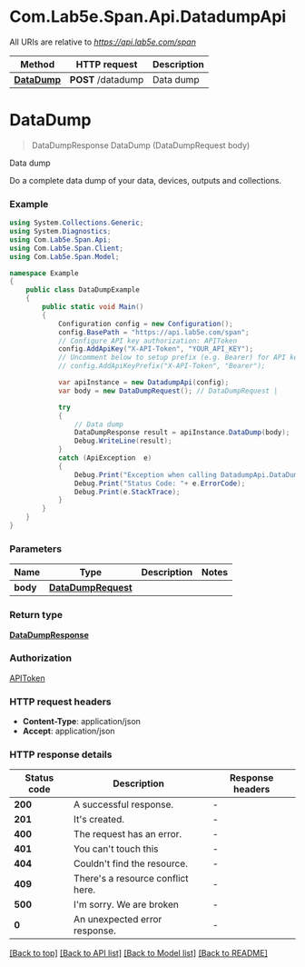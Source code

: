 # Com.Lab5e.Span.Api.DatadumpApi

All URIs are relative to *https://api.lab5e.com/span*

Method | HTTP request | Description
------------- | ------------- | -------------
[**DataDump**](DatadumpApi.md#datadump) | **POST** /datadump | Data dump


<a name="datadump"></a>
# **DataDump**
> DataDumpResponse DataDump (DataDumpRequest body)

Data dump

Do a complete data dump of your data, devices, outputs and collections.

### Example
```csharp
using System.Collections.Generic;
using System.Diagnostics;
using Com.Lab5e.Span.Api;
using Com.Lab5e.Span.Client;
using Com.Lab5e.Span.Model;

namespace Example
{
    public class DataDumpExample
    {
        public static void Main()
        {
            Configuration config = new Configuration();
            config.BasePath = "https://api.lab5e.com/span";
            // Configure API key authorization: APIToken
            config.AddApiKey("X-API-Token", "YOUR_API_KEY");
            // Uncomment below to setup prefix (e.g. Bearer) for API key, if needed
            // config.AddApiKeyPrefix("X-API-Token", "Bearer");

            var apiInstance = new DatadumpApi(config);
            var body = new DataDumpRequest(); // DataDumpRequest | 

            try
            {
                // Data dump
                DataDumpResponse result = apiInstance.DataDump(body);
                Debug.WriteLine(result);
            }
            catch (ApiException  e)
            {
                Debug.Print("Exception when calling DatadumpApi.DataDump: " + e.Message );
                Debug.Print("Status Code: "+ e.ErrorCode);
                Debug.Print(e.StackTrace);
            }
        }
    }
}
```

### Parameters

Name | Type | Description  | Notes
------------- | ------------- | ------------- | -------------
 **body** | [**DataDumpRequest**](DataDumpRequest.md)|  | 

### Return type

[**DataDumpResponse**](DataDumpResponse.md)

### Authorization

[APIToken](../README.md#APIToken)

### HTTP request headers

 - **Content-Type**: application/json
 - **Accept**: application/json


### HTTP response details
| Status code | Description | Response headers |
|-------------|-------------|------------------|
| **200** | A successful response. |  -  |
| **201** | It&#39;s created. |  -  |
| **400** | The request has an error. |  -  |
| **401** | You can&#39;t touch this |  -  |
| **404** | Couldn&#39;t find the resource. |  -  |
| **409** | There&#39;s a resource conflict here. |  -  |
| **500** | I&#39;m sorry. We are broken |  -  |
| **0** | An unexpected error response. |  -  |

[[Back to top]](#) [[Back to API list]](../README.md#documentation-for-api-endpoints) [[Back to Model list]](../README.md#documentation-for-models) [[Back to README]](../README.md)

